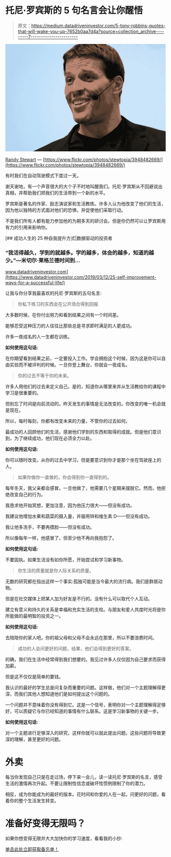 # 托尼·罗宾斯的 5 句名言会让你醒悟

> 原文：<https://medium.datadriveninvestor.com/5-tony-robbins-quotes-that-will-wake-you-up-7652b0aa7d4a?source=collection_archive---------7----------------------->

![](img/2aa96e98017e5f1cd2b332935481486d.png)

[Randy Stewart](https://www.flickr.com/photos/stewtopia/) — [https://www.flickr.com/photos/stewtopia/3948482669/](https://www.flickr.com/photos/stewtopia/3948482669/)

有时我们在自动驾驶模式下度过一天。

谢天谢地，有一个声音很大的大个子不时地叫醒我们。托尼·罗宾斯从不回避说出真相，并帮助我们把我们的生活带到一个新的水平。

罗宾斯是著名的作家、励志演说家和生活教练。许多人认为他改变了他们的生活，因为他以独特的方式面对他们的恐惧，并促使他们采取行动。

不是我们所有人都有能力参加他的为期多天的研讨会。但是你仍然可以让罗宾斯用有力的引用来影响你。

[](https://www.datadriveninvestor.com/2019/03/12/25-self-improvement-ways-for-a-successful-life/) [## 成功人生的 25 种自我提升方式|数据驱动的投资者

### “我活得越久，学到的就越多。学的越多，体会的越多，知道的越少。”―米切尔·莱格兰德时间到…

www.datadriveninvestor.com](https://www.datadriveninvestor.com/2019/03/12/25-self-improvement-ways-for-a-successful-life/) 

让我与你分享我最喜欢的托尼·罗宾斯的五句名言:

> 你私下练习的东西会在公开场合得到回报

大多数时候，在你付出努力和看到结果之间有一个时间差。

能够忍受这种压力的人往往比那些总是寻求即时满足的人更成功。

许多一夜成名的人一生都在训练。

**如何使用这句话:**

在你期望看到结果之前，一定要投入工作。学会拥抱这个时候，因为这是你可以自由实验而不被评判的时候。一旦你登上舞台，你就会一夜成名。

> 你的过去不等于你的未来。

许多人用他们的过去来定义自己。是的，知道你从哪里来并从生活教给你的课程中学习是很重要的。

但别忘了时间是向前流动的。昨天发生的事情是无法改变的。你改变的唯一机会就是现在。

所以，每时每刻，你都有改变未来的力量，不管你的过去如何。

最成功的人回顾他们的生活，感谢他们学到的东西和取得的成就。但是他们意识到，为了继续成功，他们现在必须全力以赴。

**如何使用这句话:**

你可以随时改变。从你的过去中学习，但是要意识到你才是那个坐在驾驶座上的人。

> 如果你做你一直做的，你会得到你一直得到的。

每年冬天，我父亲都会感冒。一旦他做了，他需要几个星期来摆脱它。然而，他拒绝改变自己的行为。

我恳求他开始冥想，更加注意，因为他压力很大——但没有成功。

我建议他增加水果和蔬菜的摄入量，并服用锌和维生素 D——但没有成功。

我让他多洗手，不要再摸脸——但没有成功。

所以像每年一样，他感冒了，但至少他不再向我抱怨了。

**如何使用这句话:**

不要固执。如果生活没有如你所愿，开始尝试和学习新事物。

> 你生活的质量就是你人际关系的质量。

无数的研究都在指出这样一个事实:孤独可能是当今最大的流行病。我们是群居动物。

但是在社交媒体上把某人加为好友是不行的。没有什么可以取代个人互动。

建立有意义和持久的关系是幸福和充实生活的支柱。与朋友和爱人共度时光将是你所能做的最明智的投资之一。

**如何使用这句话:**

去陪陪你的家人吧。你的祖父母和父母不会永远在那里，所以不要浪费时间。

> 成功的人会问更好的问题，结果，他们会得到更好的答案。

的确，我们在生活中经常得到我们想要的。我见过许多人仅仅因为自己要求而获得加薪。

但是这不仅仅是简单的要钱。

我认识的最好的学生总是问复杂而重要的问题。这样做，他们对一个主题理解得更深，而我们其他人想知道他们是如何提出这个问题的。

一个问题并不意味着你没有得到它。这是一个信号，表明你对一个主题理解得足够好，可以质疑它与你已经知道的事情有什么联系。这是学习新事物的关键一步。

**如何使用这句话:**

对一个主题进行足够深入的研究，这样你就可以就此提出问题。这些问题将导致更深的理解，甚至更好的问题。

# 外卖

每当你发现自己只是在走过场，停下来一会儿，读一读托尼·罗宾斯的名言，感受生活的激情再次升起。不要让限制性信念或破坏性惯例限制了你的潜力。

相反，成为你能成为的最好的版本。花时间和你爱的人在一起，问更好的问题，看着你的整个生活发生转变。

# **准备好变得无限吗？**

如果你想变得无限并大大加快你的学习速度，看看我的小抄:

[单击此处立即获取备忘单！](https://roadtolimitless.com/cheatsheet/)